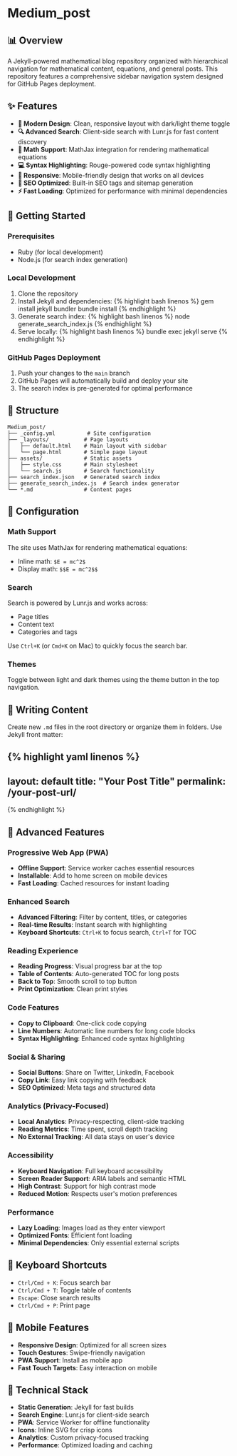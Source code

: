 # Medium_post

## 📊 Overview

A Jekyll-powered mathematical blog repository organized with hierarchical navigation for mathematical content, equations, and general posts. This repository features a comprehensive sidebar navigation system designed for GitHub Pages deployment.

## ✨ Features

- **🎨 Modern Design**: Clean, responsive layout with dark/light theme toggle
- **🔍 Advanced Search**: Client-side search with Lunr.js for fast content discovery
- **📐 Math Support**: MathJax integration for rendering mathematical equations
- **💻 Syntax Highlighting**: Rouge-powered code syntax highlighting
- **📱 Responsive**: Mobile-friendly design that works on all devices
- **🎯 SEO Optimized**: Built-in SEO tags and sitemap generation
- **⚡ Fast Loading**: Optimized for performance with minimal dependencies

## 🚀 Getting Started

### Prerequisites

- Ruby (for local development)
- Node.js (for search index generation)

### Local Development

1. Clone the repository
2. Install Jekyll and dependencies:
   {% highlight bash linenos %}
   gem install jekyll bundler
   bundle install
   {% endhighlight %}
3. Generate search index:
   {% highlight bash linenos %}
   node generate_search_index.js
   {% endhighlight %}
4. Serve locally:
   {% highlight bash linenos %}
   bundle exec jekyll serve
   {% endhighlight %}

### GitHub Pages Deployment

1. Push your changes to the `main` branch
2. GitHub Pages will automatically build and deploy your site
3. The search index is pre-generated for optimal performance

## 📁 Structure

```
Medium_post/
├── _config.yml          # Site configuration
├── _layouts/           # Page layouts
│   ├── default.html    # Main layout with sidebar
│   └── page.html       # Simple page layout
├── assets/             # Static assets
│   ├── style.css       # Main stylesheet
│   └── search.js       # Search functionality
├── search_index.json   # Generated search index
├── generate_search_index.js  # Search index generator
└── *.md                # Content pages
```

## 🔧 Configuration

### Math Support

The site uses MathJax for rendering mathematical equations:

- Inline math: `$E = mc^2$`
- Display math: `$$E = mc^2$$`

### Search

Search is powered by Lunr.js and works across:
- Page titles
- Content text
- Categories and tags

Use `Ctrl+K` (or `Cmd+K` on Mac) to quickly focus the search bar.

### Themes

Toggle between light and dark themes using the theme button in the top navigation.

## 📝 Writing Content

Create new `.md` files in the root directory or organize them in folders. Use Jekyll front matter:

{% highlight yaml linenos %}
---
layout: default
title: "Your Post Title"
permalink: /your-post-url/
---
{% endhighlight %}

## 🚀 Advanced Features

### Progressive Web App (PWA)
- **Offline Support**: Service worker caches essential resources
- **Installable**: Add to home screen on mobile devices
- **Fast Loading**: Cached resources for instant loading

### Enhanced Search
- **Advanced Filtering**: Filter by content, titles, or categories
- **Real-time Results**: Instant search with highlighting
- **Keyboard Shortcuts**: `Ctrl+K` to focus search, `Ctrl+T` for TOC

### Reading Experience
- **Reading Progress**: Visual progress bar at the top
- **Table of Contents**: Auto-generated TOC for long posts
- **Back to Top**: Smooth scroll to top button
- **Print Optimization**: Clean print styles

### Code Features
- **Copy to Clipboard**: One-click code copying
- **Line Numbers**: Automatic line numbers for long code blocks
- **Syntax Highlighting**: Enhanced code syntax highlighting

### Social & Sharing
- **Social Buttons**: Share on Twitter, LinkedIn, Facebook
- **Copy Link**: Easy link copying with feedback
- **SEO Optimized**: Meta tags and structured data

### Analytics (Privacy-Focused)
- **Local Analytics**: Privacy-respecting, client-side tracking
- **Reading Metrics**: Time spent, scroll depth tracking
- **No External Tracking**: All data stays on user's device

### Accessibility
- **Keyboard Navigation**: Full keyboard accessibility
- **Screen Reader Support**: ARIA labels and semantic HTML
- **High Contrast**: Support for high contrast mode
- **Reduced Motion**: Respects user's motion preferences

### Performance
- **Lazy Loading**: Images load as they enter viewport
- **Optimized Fonts**: Efficient font loading
- **Minimal Dependencies**: Only essential external scripts

## 🎯 Keyboard Shortcuts

- `Ctrl/Cmd + K`: Focus search bar
- `Ctrl/Cmd + T`: Toggle table of contents
- `Escape`: Close search results
- `Ctrl/Cmd + P`: Print page

## 📱 Mobile Features

- **Responsive Design**: Optimized for all screen sizes
- **Touch Gestures**: Swipe-friendly navigation
- **PWA Support**: Install as mobile app
- **Fast Touch Targets**: Easy interaction on mobile

## 🔧 Technical Stack

- **Static Generation**: Jekyll for fast builds
- **Search Engine**: Lunr.js for client-side search
- **PWA**: Service Worker for offline functionality
- **Icons**: Inline SVG for crisp icons
- **Analytics**: Custom privacy-focused tracking
- **Performance**: Optimized loading and caching
